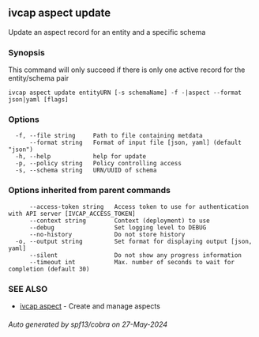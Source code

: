 ## ivcap aspect update

Update an aspect record for an entity and a specific schema

### Synopsis

This command will only succeed if there is only one active record for the entity/schema pair

```
ivcap aspect update entityURN [-s schemaName] -f -|aspect --format json|yaml [flags]
```

### Options

```
  -f, --file string     Path to file containing metdata
      --format string   Format of input file [json, yaml] (default "json")
  -h, --help            help for update
  -p, --policy string   Policy controlling access
  -s, --schema string   URN/UUID of schema
```

### Options inherited from parent commands

```
      --access-token string   Access token to use for authentication with API server [IVCAP_ACCESS_TOKEN]
      --context string        Context (deployment) to use
      --debug                 Set logging level to DEBUG
      --no-history            Do not store history
  -o, --output string         Set format for displaying output [json, yaml]
      --silent                Do not show any progress information
      --timeout int           Max. number of seconds to wait for completion (default 30)
```

### SEE ALSO

* [ivcap aspect](ivcap_aspect.md)	 - Create and manage aspects

###### Auto generated by spf13/cobra on 27-May-2024
